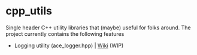 # cpp_utils
Single header C++ utility libraries that (maybe) useful for folks around. The project currently contains the following features
  - Logging utility (ace_logger.hpp) | [Wiki](https://github.com/Acedev003/cpp_utils/wiki/Logger) (WIP)
